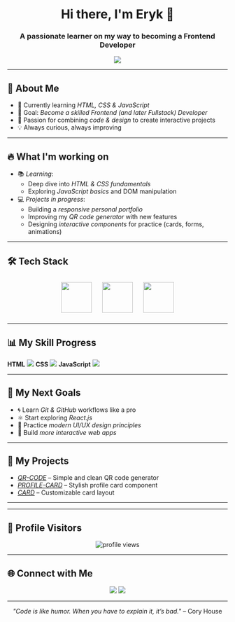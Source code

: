 <!-- Banner -->
<h1 align="center">Hi there, I'm Eryk 👋</h1>
<h3 align="center">A passionate learner on my way to becoming a Frontend Developer</h3>

<!-- Typing animation -->
<p align="center">
  <img src="https://readme-typing-svg.herokuapp.com?color=36BCF7&size=24&lines=Learning+Frontend+Development;Future+Fullstack+Developer;HTML+%7C+CSS+%7C+JavaScript+In+Progress;Always+improving+my+skills!&center=true&width=600&height=45">
</p>

---

## 🚀 About Me
- 🌱 Currently learning *HTML, CSS & JavaScript*  
- 🎯 Goal: *Become a skilled Frontend (and later Fullstack) Developer*  
- 🎨 Passion for combining *code & design* to create interactive projects  
- 💡 Always curious, always improving  

---

## 🔥 What I'm working on
- 📚 *Learning*:  
  - Deep dive into *HTML & CSS fundamentals*  
  - Exploring *JavaScript basics* and DOM manipulation  
- 💻 *Projects in progress*:  
  - Building a *responsive personal portfolio*  
  - Improving my *QR code generator* with new features  
  - Designing *interactive components* for practice (cards, forms, animations)

---

## 🛠 Tech Stack
<p align="center">
  <img src="https://img.icons8.com/color/96/html-5--v1.png" width="70" height="70" style="margin: 10px;"/>
  <img src="https://img.icons8.com/color/96/css3.png" width="70" height="70" style="margin: 10px;"/>
  <img src="https://img.icons8.com/color/96/javascript--v1.png" width="70" height="70" style="margin: 10px;"/>
</p>

---

## 📊 My Skill Progress

<p>
<b>HTML</b>  
<img src="https://progress-bar.dev/50/?title=50%25&width=400&color=E34F26">  
<b>CSS</b>  
<img src="https://progress-bar.dev/40/?title=40%25&width=400&color=1572B6">  
<b>JavaScript</b>  
<img src="https://progress-bar.dev/20/?title=20%25&width=400&color=F7DF1E">  
</p>

---

## 🎯 My Next Goals
- 🌀 Learn *Git & GitHub* workflows like a pro  
- ⚛ Start exploring *React.js*  
- 🎨 Practice *modern UI/UX design principles*  
- 🔄 Build *more interactive web apps*  

---

## 🌟 My Projects

- [*QR-CODE*](https://github.com/eRikx08/QR-CODE) – Simple and clean QR code generator  
- [*PROFILE-CARD*](https://github.com/eRikx08/PROFILE-CARD) – Stylish profile card component  
- [*CARD*](https://github.com/eRikx08/CARD) – Customizable card layout  

---

---

## 👀 Profile Visitors
<p align="center">
  <img src="https://komarev.com/ghpvc/?username=eRikx08&label=Profile%20views&color=0e75b6&style=flat" alt="profile views"/>
</p>

---

## 🌐 Connect with Me
<p align="center">
  <a href="https://github.com/eRikx08"><img src="https://img.shields.io/badge/GitHub-171515?style=for-the-badge&logo=github&logoColor=white"/></a>
  <a href="#"><img src="https://img.shields.io/badge/Portfolio-FF4088?style=for-the-badge&logo=vercel&logoColor=white"/></a>
</p>

---

<p align="center">
  <i>"Code is like humor. When you have to explain it, it’s bad."</i> – Cory House
</p>
